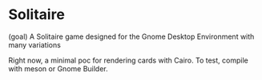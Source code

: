 # Solitaire

(goal)
A Solitaire game designed for the Gnome Desktop Environment with many variations

Right now, a minimal poc for rendering cards with Cairo.
To test, compile with meson or Gnome Builder.

